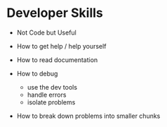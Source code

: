 # Developer Skills

* Not Code but Useful

* How to get help / help yourself
* How to read documentation
* How to debug
  - use the dev tools
  - handle errors
  - isolate problems
* How to break down problems into smaller chunks
